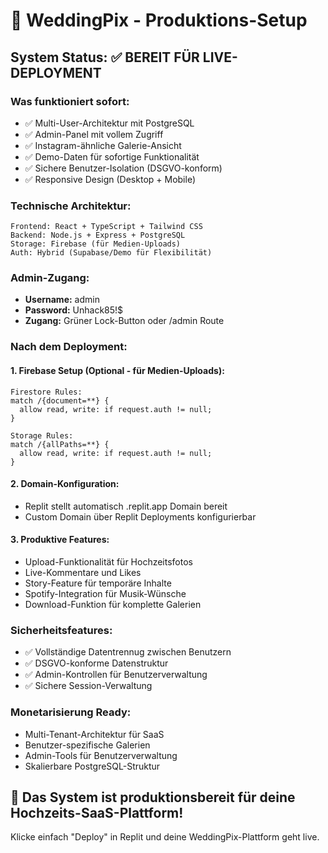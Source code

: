 # 🚀 WeddingPix - Produktions-Setup

## System Status: ✅ BEREIT FÜR LIVE-DEPLOYMENT

### Was funktioniert sofort:
- ✅ Multi-User-Architektur mit PostgreSQL
- ✅ Admin-Panel mit vollem Zugriff
- ✅ Instagram-ähnliche Galerie-Ansicht
- ✅ Demo-Daten für sofortige Funktionalität
- ✅ Sichere Benutzer-Isolation (DSGVO-konform)
- ✅ Responsive Design (Desktop + Mobile)

### Technische Architektur:
```
Frontend: React + TypeScript + Tailwind CSS
Backend: Node.js + Express + PostgreSQL
Storage: Firebase (für Medien-Uploads)
Auth: Hybrid (Supabase/Demo für Flexibilität)
```

### Admin-Zugang:
- **Username:** admin
- **Password:** Unhack85!$
- **Zugang:** Grüner Lock-Button oder /admin Route

### Nach dem Deployment:

#### 1. Firebase Setup (Optional - für Medien-Uploads):
```
Firestore Rules:
match /{document=**} {
  allow read, write: if request.auth != null;
}

Storage Rules:
match /{allPaths=**} {
  allow read, write: if request.auth != null;
}
```

#### 2. Domain-Konfiguration:
- Replit stellt automatisch .replit.app Domain bereit
- Custom Domain über Replit Deployments konfigurierbar

#### 3. Produktive Features:
- Upload-Funktionalität für Hochzeitsfotos
- Live-Kommentare und Likes
- Story-Feature für temporäre Inhalte
- Spotify-Integration für Musik-Wünsche
- Download-Funktion für komplette Galerien

### Sicherheitsfeatures:
- ✅ Vollständige Datentrennug zwischen Benutzern
- ✅ DSGVO-konforme Datenstruktur
- ✅ Admin-Kontrollen für Benutzerverwaltung
- ✅ Sichere Session-Verwaltung

### Monetarisierung Ready:
- Multi-Tenant-Architektur für SaaS
- Benutzer-spezifische Galerien
- Admin-Tools für Benutzerverwaltung
- Skalierbare PostgreSQL-Struktur

## 🎯 Das System ist produktionsbereit für deine Hochzeits-SaaS-Plattform!

Klicke einfach "Deploy" in Replit und deine WeddingPix-Plattform geht live.